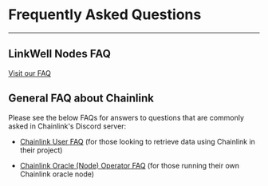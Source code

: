 # Frequently Asked Questions

---

## LinkWell Nodes FAQ

<a href="/knowledgebase/faq/LinkWell-Services" class="blueButton">Visit our FAQ</a>

## General FAQ about Chainlink

Please see the below FAQs for answers to questions that are commonly asked in Chainlink's Discord server:

- [Chainlink User FAQ](/knowledgebase/faq/Chainlink-Users) (for those looking to retrieve data using Chainlink in their project)

- [Chainlink Oracle (Node) Operator FAQ](/knowledgebase/faq/Chainlink-Operators) (for those running their own Chainlink oracle node)